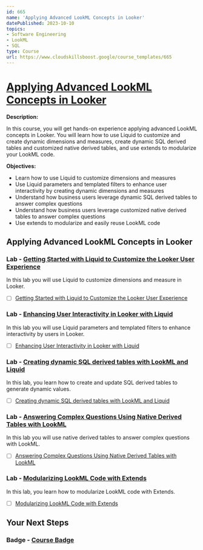 ```yaml
---
id: 665
name: 'Applying Advanced LookML Concepts in Looker'
datePublished: 2023-10-10
topics:
- Software Engineering
- LookML
- SQL
type: Course
url: https://www.cloudskillsboost.google/course_templates/665
---
```


# [Applying Advanced LookML Concepts in Looker](https://www.cloudskillsboost.google/course_templates/665)

**Description:**

In this course, you will get hands-on experience applying advanced LookML concepts in Looker. You will learn how to use Liquid to customize and create dynamic dimensions and measures, create dynamic SQL derived tables and customized native derived tables, and use extends to modularize your LookML code.

**Objectives:**

- Learn how to use Liquid to customize dimensions and measures
- Use Liquid parameters and templated filters to enhance user interactivity by creating dynamic dimensions and measures
- Understand how business users leverage dynamic SQL derived tables to answer complex questions
- Understand how business users leverage customized native derived tables to answer complex questions
- Use extends to modularize and easily reuse LookML code

## Applying Advanced LookML Concepts in Looker

### Lab - [Getting Started with Liquid to Customize the Looker User Experience](https://www.cloudskillsboost.google/course_templates/665/labs/413305)

In this lab you will use Liquid to customize dimensions and measure in Looker.

- [ ] [Getting Started with Liquid to Customize the Looker User Experience](../labs/Getting-Started-with-Liquid-to-Customize-the-Looker-User-Experience.md)

### Lab - [Enhancing User Interactivity in Looker with Liquid](https://www.cloudskillsboost.google/course_templates/665/labs/413306)

In this lab you will use Liquid parameters and templated filters to enhance interactivity by users in Looker.

- [ ] [Enhancing User Interactivity in Looker with Liquid](../labs/Enhancing-User-Interactivity-in-Looker-with-Liquid.md)

### Lab - [Creating dynamic SQL derived tables with LookML and Liquid](https://www.cloudskillsboost.google/course_templates/665/labs/413307)

In this lab, you learn how to create and update SQL derived tables to generate dynamic values.

- [ ] [Creating dynamic SQL derived tables with LookML and Liquid](../labs/Creating-dynamic-SQL-derived-tables-with-LookML-and-Liquid.md)

### Lab - [Answering Complex Questions Using Native Derived Tables with LookML](https://www.cloudskillsboost.google/course_templates/665/labs/413308)

In this lab you will use native derived tables to answer complex questions with LookML.

- [ ] [Answering Complex Questions Using Native Derived Tables with LookML](../labs/Answering-Complex-Questions-Using-Native-Derived-Tables-with-LookML.md)

### Lab - [Modularizing LookML Code with Extends](https://www.cloudskillsboost.google/course_templates/665/labs/413309)

In this lab, you learn how to modularize LookML code with Extends.

- [ ] [Modularizing LookML Code with Extends](../labs/Modularizing-LookML-Code-with-Extends.md)

## Your Next Steps

### Badge - [Course Badge](https://www.cloudskillsboost.googleNone)
